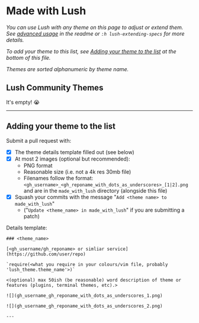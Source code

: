 Made with Lush
==============

*You can use Lush with any theme on this page to adjust or extend them. See
[advanced
usage](https://github.com/rktjmp/lush.nvim#spec-extension-and-merging) in the
readme or `:h lush-extending-specs` for more details.*

*To add your theme to this list, see [Adding your theme to the
list](#adding-your-theme-to-the-list) at the bottom of this file.*

*Themes are sorted alphanumeric by theme name.*

Lush Community Themes
---------------------

It's empty! :sob:

---

Adding your theme to the list
-----------------------------

Submit a pull request with:

- [x] The theme details template filled out (see below)
- [x] At most 2 images (optional but recommended):
  - PNG format
  - Reasonable size (i.e. not a 4k res 30mb file)
  - Filenames follow the format:
    `<gh_username>_<gh_reponame_with_dots_as_underscores>_[1|2].png` and are in
    the `made_with_lush` directory (alongside this file)
- [x] Squash your commits with the message "`Add <theme name> to made_with_lush`"
  - ("`Update <theme_name> in made_with_lush`" if you are submitting a patch)

Details template:

```
### <theme_name>

[<gh_username/gh_reponame> or simliar service](https://github.com/user/repo)

`require(<what you require in your colours/vim file, probably 'lush_theme.theme_name'>)`

<(optional) max 50ish (be reasonable) word description of theme or features (plugins, terminal themes, etc).>

![](gh_username_gh_reponame_with_dots_as_underscores_1.png)

![](gh_username_gh_reponame_with_dots_as_underscores_2.png)

---
```
